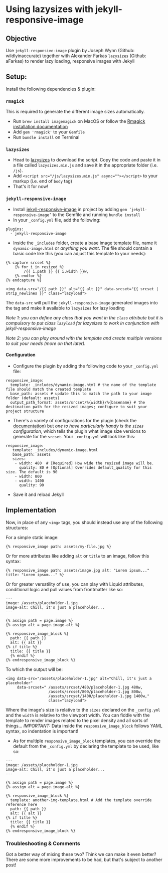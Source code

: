 # Using lazysizes with jekyll-responsive-image

## Objective

Use `jekyll-responsive-image` plugin by Joseph Wynn (Github: wildlyinaccurate) together with Alexander Farkas `lazysizes` (Github: aFarkas) to render lazy loading, responsive images with Jekyll

## Setup:

Install the following dependencies & plugin:

### `rmagick`

This is required to generate the different image sizes automatically.
- Run `brew install imagemagick` on MacOS or follow the [Rmagick installation documentation](https://github.com/rmagick/rmagick)
- Add `gem 'rmagick'` to your `Gemfile`
- Run `bundle install` on Terminal

### `lazysizes`

- Head to [lazysizes](https://github.com/aFarkas/lazysizes) to download the script. Copy the code and paste it in a file called `lazysizes.min.js` and save it in the appropriate folder (i.e. `/js`).
- Add `<script src="/js/lazysizes.min.js" async=""></script>` to your markup (i.e. end of `body` tag)
- That's it for now!

### `jekyll-responsive-image`

- Install [jekyll-responsive-image](https://github.com/wildlyinaccurate/jekyll-responsive-image) in project by adding `gem ‘jekyll-responsive-image’` to the Gemfile and running `bundle install`
- In your `_config.yml` file, add the following:
```
plugins:
  - jekyll-responsive-image
```
- Inside the `_includes` folder, create a base image template file, name it `dynamic-image.html` or *anything you want*. The file should contain a basic code like this (you can adjust this template to your needs):
```
{% capture srcset %}
    {% for i in resized %}
        /{{ i.path }} {{ i.width }}w,
    {% endfor %}
{% endcapture %}

<img data-src="/{{ path }}" alt="{{ alt }}" data-srcset="{{ srcset | strip_newlines }}" class="lazyload">
```
The `data-src` will pull the `jekyll-responsive-image` generated images into the tag and make it available to `lazysizes` for lazy loading

_Note 1: you can define any class that you want in the `class` attribute but it *is compulsory to put class `lazyload` for lazysizes to work* in conjunction with jekyll-responsive-image_

_Note 2: you can play around with the template and create multiple versions to suit your needs (more on that later)._

#### Configuration

- Configure the plugin by adding the following code to your `_config.yml` file:
```
responsive_image:
  template: _includes/dynamic-image.html # the name of the template file should match the created template
  base_path: assets # update this to match the path to your image folder (default: assets)
  output_path_format: assets/srcset/%{width}/%{basename} # the destination path for the resized images; configure to suit your project structure
```
- There's a variety of configurations for the plugin (check the [documentation](https://github.com/wildlyinaccurate/jekyll-responsive-image)) but *one to have particularly handy is the `sizes` configuration*, which tells the plugin what image size versions to generate for the `srcset`. Your `_config.yml` will look like this:
```
responsive_image:
   template: _includes/dynamic-image.html
   base_path: assets
   sizes:
    - width: 480  # [Required] How wide the resized image will be.
      quality: 80 # [Optional] Overrides default_quality for this size. The default is 90
    - width: 800
    - width: 1400
      quality: 90
```
- Save it and reload Jekyll

## Implementation

Now, in place of any `<img>` tags, you should instead use any of the following structures:

For a simple static image:
```
{% responsive_image path: assets/my-file.jpg %}
```
Or for more attributes like adding `alt` or `title` to an image, follow this syntax:
```
{% responsive_image path: assets/image.jpg alt: "Lorem ipsum..." title: "Lorem ipsum..." %}
```
Or for greater versatility of use, you can play with Liquid attributes, conditional logic and pull values from frontmatter like so:
```
---
image: /assets/placeholder-1.jpg
image-alt: Chill, it's just a placeholder...
---

{% assign path = page.image %}
{% assign alt = page.image-alt %}

{% responsive_image_block %}
  path: {{ path }}
  alt: {{ alt }}
{% if title %}
  title: {{ title }}
  {% endif %}
{% endresponsive_image_block %}
```
To which the output will be:
```
<img data-src="/assets/placeholder-1.jpg" alt="Chill, it's just a placeholder"
     data-srcset=" /assets/srcset/480/placeholder-1.jpg 480w,
                   /assets/srcset/800/placeholder-1.jpg 800w,
                   /assets/srcset/1400/placeholder-1.jpg 1400w,"
                   class="lazyload">
```
Where the image's size is relative to the `sizes` declared on the `_config.yml` and the `width` is relative to the viewport width. You can fiddle with the template to render images related to the pixel density and all sorts of things...
*IMPORTANT:* Data inside the `responsive_image_block` follows YAML syntax, so indentation is important!

- As for multiple `responsive_image_block` templates, you can override the default from the `_config.yml` by declaring the template to be used, like so:
```
---
image: /assets/placeholder-1.jpg
image-alt: Chill, it's just a placeholder...
---

{% assign path = page.image %}
{% assign alt = page.image-alt %}

{% responsive_image_block %}
  template: another-img-template.html # Add the template override reference here
  path: {{ path }}
  alt: {{ alt }}
{% if title %}
  title: {{ title }}
  {% endif %}
{% endresponsive_image_block %}
```

### Troubleshooting & Comments
Got a better way of mixing these two? Think we can make it even better? There are some more improvements to be had, but that's subject to another post!

